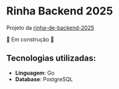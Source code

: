 # Rinha Backend 2025

Projeto da [rinha-de-backend-2025](https://github.com/zanfranceschi/rinha-de-backend-2025)

🚧 Em construção 🚧

## Tecnologias utilizadas:
- **Linguagem**: Go
- **Database**: PostgreSQL
